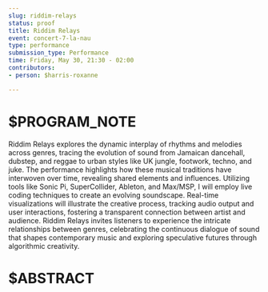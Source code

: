```yaml
---
slug: riddim-relays
status: proof
title: Riddim Relays
event: concert-7-la-nau
type: performance
submission_type: Performance
time: Friday, May 30, 21:30 - 02:00
contributors:
- person: $harris-roxanne

---
```


# $PROGRAM_NOTE

Riddim Relays explores the dynamic interplay of rhythms and melodies across
genres, tracing the evolution of sound from Jamaican dancehall, dubstep, and
reggae to urban styles like UK jungle, footwork, techno, and juke. The
performance highlights how these musical traditions have interwoven over time,
revealing shared elements and influences.
Utilizing tools like Sonic Pi, SuperCollider, Ableton, and Max/MSP, I will employ live
coding techniques to create an evolving soundscape. Real-time visualizations will
illustrate the creative process, tracking audio output and user interactions,
fostering a transparent connection between artist and audience.
Riddim Relays invites listeners to experience the intricate relationships between
genres, celebrating the continuous dialogue of sound that shapes contemporary
music and exploring speculative futures through algorithmic creativity.

# $ABSTRACT



